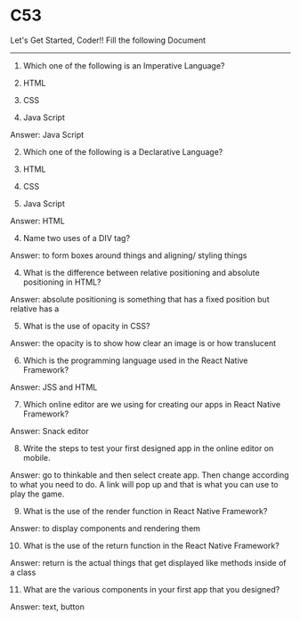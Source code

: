 # C53

Let's Get Started, Coder!!
Fill the following Document
__________________________________________________________________________

1. Which one of the following is an Imperative Language?

1.	HTML
2.	CSS
3.	Java Script

Answer: Java Script	


2. Which one of the following is a Declarative Language?

1.	HTML
2.	CSS
3.	Java Script

Answer: HTML


4.	Name two uses of a DIV tag?

Answer: to form boxes around things and aligning/ styling things








4. What is the difference between relative positioning and absolute positioning in HTML?

Answer: absolute positioning is something that has a fixed position but relative has a 




5. What is the use of opacity in CSS?

Answer: the opacity is to show how clear an image is or how translucent





6. Which is the programming language used in the React Native Framework?

Answer: JSS and HTML



7. Which online editor are we using for creating our apps in React Native Framework?

Answer:  Snack editor





8. Write the steps to test your first designed app in the online editor on mobile.

Answer: go to thinkable and then select create app. Then change according to what you need to do. A link will pop up and that is what you can use to play the game.







9. What is the use of the render function in React Native Framework?

Answer: to display components and rendering them






10. What is the use of the return function in the React Native Framework?

Answer: return is the actual things that get displayed like methods inside of a class





11. What are the various components in your first app that you designed?

Answer:  text, button

